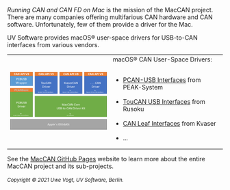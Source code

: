 _Running CAN and CAN FD on Mac_ is the mission of the MacCAN project.
There are many companies offering multifarious CAN hardware and CAN software.
Unfortunately, few of them provide a driver for the Mac.

UV Software provides macOS® user-space drivers for USB-to-CAN interfaces from various vendors.

<table>
<tr>
<td>
<a title="CAN API V3 on macOS® (Copyright © 2012-2021 by UV Software, Berlin)" href"https://github.com/mac-can/mac-can/blob/main/images/canapi_macos.png"><img src="https://github.com/mac-can/mac-can/blob/main/images/canapi_macos.png" alt="CAN API V3 on macOS®" width=300px></a>
</td>
<td>
macOS® CAN User-Space Drivers:
<br/><br/>
<ul>
<li><a title="mac-can/PCBUSB-Library" href="https://github.com/mac-can/PCBUSB-Library">PCAN-USB Interfaces</a> from PEAK-System</li><br/>
<li><a title="mac-can/RusokuCAN" href="https://github.com/mac-can/RusokuCAN">TouCAN USB Interfaces</a> from Rusoku</li><br/>
<li><a title="mac-can/MacCAN-KvaserCAN" href="https://github.com/mac-can/KvaserCAN-Library">CAN Leaf Interfaces</a> from Kvaser</li><br/>
<li>...</li>
</ul>
</td>
</tr>
</table>

See the [MacCAN GitHub Pages](https://mac-can.github.io/) website to learn more about the entire MacCAN project and its sub-projects.

<small><em>Copyright &copy; 2021 Uwe Vogt, UV Software, Berlin.</em></small>
